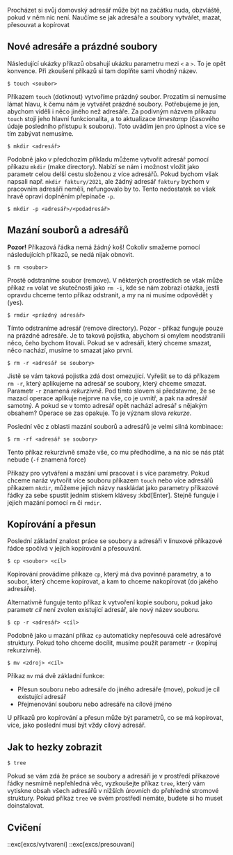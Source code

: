 Procházet si svůj domovský adresář může být na začátku nuda, obzvláště, pokud v něm nic není. Naučíme se jak adresáře a soubory vytvářet, mazat, přesouvat a kopírovat

## Nové adresáře a prázdné soubory
Následující ukázky příkazů obsahují ukázku parametru mezi `<` a `>`. To je opět konvence. Při zkoušení příkazů si tam doplňte sami vhodný název.

```shell
$ touch <soubor>
```

Příkazem `touch` (dotknout) vytvoříme prázdný soubor. Prozatím si nemusíme lámat hlavu, k čemu nám je vytvářet prázdné soubory. Potřebujeme je jen, abychom viděli i něco jiného než adresáře. Za podivným názvem příkazu `touch` stojí jeho hlavní funkcionalita, a to aktualizace _timestamp_ (časového údaje posledního přístupu k souboru). Toto uvádím jen pro úplnost a více se tím zabývat nemusíme.

```shell
$ mkdir <adresář>
```

Podobně jako v předchozím příkladu můžeme vytvořit adresář pomocí příkazu `mkdir` (make directory). Nabízí se nám i možnost vložit jako parametr celou delší cestu složenou z více adresářů. Pokud bychom však napsali např. `mkdir faktury/2021`, ale žádný adresář `faktury` bychom v pracovním adresáři neměli, nefungovalo by to. Tento nedostatek se však hravě opraví doplněním přepínače `-p`.

```shell
$ mkdir -p <adresář>/<podadresář>
```

## Mazání souborů a adresářů
**Pozor!** Příkazová řádka nemá žádný koš! Cokoliv smažeme pomocí následujících příkazů, se nedá nijak obnovit.

```shell
$ rm <soubor>
```

Prostě odstraníme soubor (remove). V některých prostředích se však může příkaz `rm` volat ve skutečnosti jako `rm -i`, kde se nám zobrazí otázka, jestli opravdu chceme tento příkaz odstranit, a my na ni musíme odpovědět `y` (yes).

```shell
$ rmdir <prázdný adresář>
```
Tímto odstraníme adresář (remove directory). Pozor - příkaz funguje pouze na prázdné adresáře. Je to taková pojistka, abychom si omylem neodstranili něco, čeho bychom litovali. Pokud se v adresáři, který chceme smazat, něco nachází, musíme to smazat jako první.

```shell
$ rm -r <adresář se soubory>
```
Jistě se vám taková pojistka zdá dost omezující. Vyřešit se to dá příkazem `rm -r`, který aplikujeme na adresář se soubory, který chceme smazat. Parametr `-r` znamená _rekurzivně_. Pod tímto slovem si představme, že se mazací operace aplikuje nejprve na vše, co je uvnitř, a pak na adresář samotný. A pokud se v tomto adresář opět nachází adresář s nějakým obsahem? Operace se zas opakuje. To je význam slova _rekurze_.

Poslední věc z oblasti mazání souborů a adresářů je velmi silná kombinace:

```shell
$ rm -rf <adresář se soubory>
```

Tento příkaz rekurzivně smaže vše, co mu předhodíme, a na nic se nás ptát nebude (`-f` znamená force)

Příkazy pro vytváření a mazání umí pracovat i s více parametry. Pokud chceme naráz vytvořit více souboru příkazem `touch` nebo více adresářů příkazem `mkdir`, můžeme jejich názvy naskládat jako parametry příkazové řádky za sebe spustit jedním stiskem klávesy :kbd[Enter]. Stejně funguje i jejich mazání pomocí `rm` či `rmdir`.

## Kopírování a přesun
Poslední základní znalost práce se soubory a adresáři v linuxové příkazové řádce spočívá v jejich kopírování a přesouvání.

```shell
$ cp <soubor> <cíl>
```

Kopírování provádíme příkaze `cp`, který má dva povinné parametry, a to soubor, který chceme kopírovat, a kam to chceme nakopírovat (do jakého adresáře).

Alternativně funguje tento příkaz k vytvoření kopie souboru, pokud jako parametr _cíl_ není zvolen existující adresář, ale nový název souboru.

```shell
$ cp -r <adresář> <cíl>
```

Podobně jako u mazání příkaz `cp` automaticky nepřesouvá celé adresářové struktury. Pokud toho chceme docílit, musíme použít parametr `-r` (kopíruj rekurzivně).

```shell
$ mv <zdroj> <cíl>
```

Příkaz `mv` má dvě základní funkce:
* Přesun souboru nebo adresáře do jiného adresáře (move), pokud je cíl existující adresář
* Přejmenování souboru nebo adresáře na cílové jméno

U příkazů pro kopírování a přesun může být parametrů, co se má kopírovat, více, jako poslední musí být vždy cílový adresář.


## Jak to hezky zobrazit
```shell
$ tree
```

Pokud se vám zdá že práce se soubory a adresáři je v prostředí příkazové řádky nesmírně nepřehledná věc, vyzkoušejte příkaz `tree`, který vám vytiskne obsah všech adresářů v nižších úrovních do přehledné stromové struktury. Pokud příkaz `tree` ve svém prostředí nemáte, budete si ho muset doinstalovat.

## Cvičení
::exc[excs/vytvareni]
::exc[excs/presouvani]
